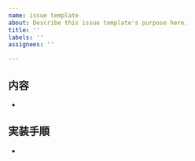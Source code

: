 ```yaml
---
name: issue template
about: Describe this issue template's purpose here.
title: ''
labels: ''
assignees: ''

---
```


## 内容
- 

## 実装手順
-
